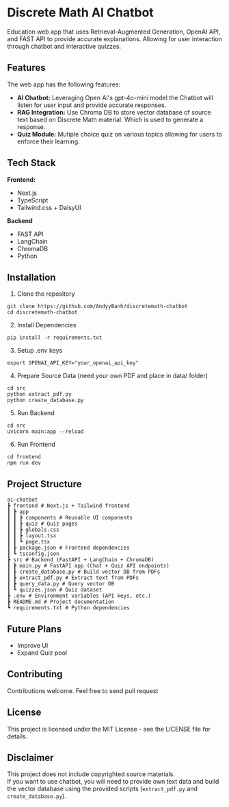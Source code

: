 # Discrete Math AI Chatbot
Education web app that uses Retrieval-Augmented Generation, OpenAI API, and FAST API to provide accurate explanations. Allowing for user interaction through chatbot and interactive quizzes.

## Features
The web app has the following features:
- **AI Chatbot:** Leveraging Open AI's gpt-4o-mini model the Chatbot will listen for user input and provide accurate responses.
- **RAG Integration:** Use Chroma DB to store vector database of source text based on Discrete Math material. Which is used to generate a response.
- **Quiz Module:** Mutiple choice quiz on various topics allowing for users to enforce their learning.

## Tech Stack
**Frontend:**
- Next.js
- TypeScript
- Tailwind.css + DaisyUI

**Backend**
- FAST API
- LangChain
- ChromaDB
- Python

## Installation
1. Clone the repository
```
git clone https://github.com/AndyyBanh/discretemath-chatbot
cd discretemath-chatbot
```
2. Install Dependencies
```
pip install -r requirements.txt
```
3. Setup .env keys
```
export OPENAI_API_KEY="your_openai_api_key"
```
4. Prepare Source Data (need your own PDF and place in data/ folder)
```
cd src
python extract_pdf.py
python create_database.py
```
5. Run Backend
```
cd src
uvicorn main:app --reload
```
6. Run Frontend
```
cd frontend
npm run dev

```
## Project Structure
```
ai-chatbot
┣ frontend # Next.js + Tailwind frontend
┃ ┣ app
┃ ┃ ┣ components # Reusable UI components
┃ ┃ ┣ quiz # Quiz pages
┃ ┃ ┣ globals.css
┃ ┃ ┣ layout.tsx
┃ ┃ ┗ page.tsx
┃ ┣ package.json # Frontend dependencies
┃ ┗ tsconfig.json
┣ src # Backend (FastAPI + LangChain + ChromaDB)
┃ ┣ main.py # FastAPI app (Chat + Quiz API endpoints)
┃ ┣ create_database.py # Build vector DB from PDFs
┃ ┣ extract_pdf.py # Extract text from PDFs
┃ ┣ query_data.py # Query vector DB
┃ ┗ quizzes.json # Quiz dataset
┣ .env # Environment variables (API keys, etc.)
┣ README.md # Project documentation
┗ requirements.txt # Python dependencies
```

## Future Plans
- Improve UI
- Expand Quiz pool
  
## Contributing 
Contributions welcome. Feel free to send pull request

## License
This project is licensed under the MIT License - see the LICENSE file for details.

## Disclaimer
This project does not include copyrighted source materials.  
If you want to use chatbot, you will need to provide own text data and build the vector database using the provided scripts (`extract_pdf.py` and `create_database.py`).
